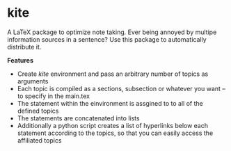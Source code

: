# kite
A LaTeX package to optimize note taking. Ever being annoyed by multipe
information sources in a sentence? Use this package to automatically
distribute it.  


**Features**

+ Create *kite* environment and pass an arbitrary number of topics as
  arguments
+ Each topic is compiled as a sections, subsection or whatever you want –
  to specify in the main.tex
+ The statement within the einvironment is assgined to to all of the
  defined topics
+ The statements are concatenated into lists
+ Additionally a python script creates a list of hyperlinks below
  each statement according to the topics, so that you can easily
  access the affiliated topics

